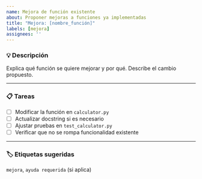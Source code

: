```yaml
---
name: Mejora de función existente
about: Proponer mejoras a funciones ya implementadas
title: "Mejora: [nombre_función]"
labels: [mejora]
assignees: ''
---
```


### 💡 Descripción

Explica qué función se quiere mejorar y por qué. Describe el cambio propuesto.

---

### 📋 Tareas

- [ ] Modificar la función en `calculator.py`
- [ ] Actualizar docstring si es necesario
- [ ] Ajustar pruebas en `test_calculator.py`
- [ ] Verificar que no se rompa funcionalidad existente

---

### 🏷️ Etiquetas sugeridas

`mejora`, `ayuda requerida` (si aplica)